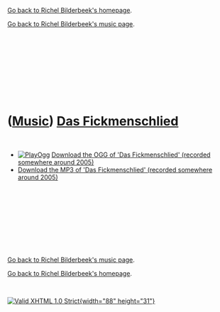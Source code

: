 [Go back to Richel Bilderbeek's homepage](index.htm).

[Go back to Richel Bilderbeek's music page](Music.htm).

 

 

 

 

 

([Music](Music.htm)) [Das Fickmenschlied](SongDasFickmenschLied.htm)
====================================================================

 

-   [![PlayOgg](http://static.fsf.org/playogg/Play_ogg_80x15.png "I support PlayOgg!")](http://playogg.org)
    [Download the OGG of 'Das Fickmenschlied' (recorded somewhere
    around 2005)](CD04_02DasFickmenschlied.ogg)
-   [Download the MP3 of 'Das Fickmenschlied' (recorded somewhere
    around 2005)](CD04_02DasFickmenschlied.mp3)

 

 

 

 

 

[Go back to Richel Bilderbeek's music page](Music.htm).

[Go back to Richel Bilderbeek's homepage](index.htm).

 

[![Valid XHTML 1.0 Strict](valid-xhtml10.png){width="88"
height="31"}](http://validator.w3.org/check?uri=referer)
